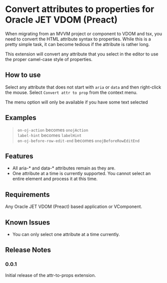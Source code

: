 # Convert attributes to properties for Oracle JET VDOM (Preact)

When migrating from an MVVM project or component to VDOM and tsx, you need to convert the HTML attribute syntax to properties.  While this is a pretty simple task, it can become tedious if the attribute is rather long.

This extension will convert any attribute that you select in the editor to use the proper camel-case style of properties.

## How to use

Select any attribute that does not start with `aria` or `data` and then right-click the mouse.  Select `Convert attr to prop` from the context menu.

The menu option will only be available if you have some text selected

## Examples 
> `on-oj-action` becomes `onojAction` </br>
  `label-hint` becomes `labelHint` </br>
  `on-oj-before-row-edit-end` becomes `onojBeforeRowEditEnd`

## Features

* All aria-* and data-* attributes remain as they are.
* One attribute at a time is currently supported.  You cannot select an entire element and process it at this time.

## Requirements

Any Oracle JET VDOM (Preact) based application or VComponent.


## Known Issues

* You can only select one attribute at a time currently.

## Release Notes


### 0.0.1

Initial release of the attr-to-props extension.


